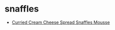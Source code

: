 # snaffles

 * [Curried Cream Cheese Spread Snaffles Mousse](index/c/curried-cream-cheese-spread-snaffles-mousse-105490.json)
